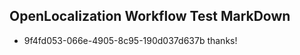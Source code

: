 ## OpenLocalization Workflow Test MarkDown
* 9f4fd053-066e-4905-8c95-190d037d637b thanks!

<!--HONumber=Jul16_HO3-->


